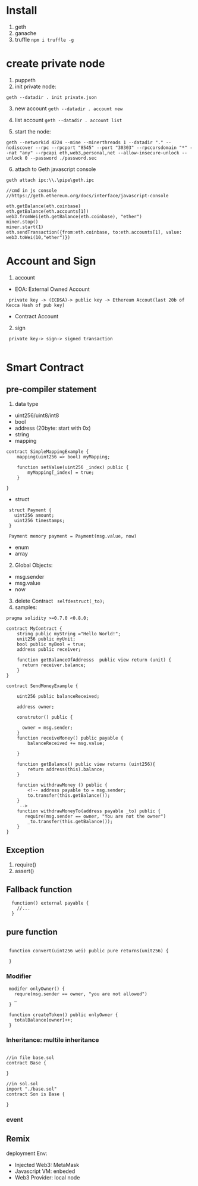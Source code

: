 # Install
1. geth
2. ganache
3. truffle `npm i truffle -g`

# create private node

1. puppeth
2. init private node:

  ```
  geth --datadir . init private.json

  ```
3. new account `geth --datadir . account new `
 

4. list account `geth --datadir . account list`
5. start the node: 
```
geth --networkid 4224 --mine --minerthreads 1 --datadir "." --nodiscover --rpc --rpcport "8545" --port "30303" --rpccorsdomain "*" --nat "any" --rpcapi eth,web3,personal,net --allow-insecure-unlock --unlock 0 --password ./password.sec

```

6. attach to Geth javascript console

`geth attach ipc:\\.\pipe\geth.ipc`
 
 ```
//cmd in js console
//https://geth.ethereum.org/docs/interface/javascript-console

eth.getBalance(eth.coinbase)
eth.getBalance(eth.accounts[1])
web3.fromWei(eth.getBalance(eth.coinbase), "ether")
miner.stop()
miner.start(1)
 eth.sendTransaction({from:eth.coinbase, to:eth.accounts[1], value: web3.toWei(10,"ether")})
```

# Account and Sign

1. account
 - EOA: External Owned Account
```
 private key -> (ECDSA)-> public key -> Ethereum Accout(last 20b of Kecca Hash of pub key)

```
 - Contract Account
 
2. sign

```
 private key-> sign-> signed transaction


```

# Smart Contract

##   pre-compiler statement
 1. data type
  - uint256/uint8/int8
  - bool
  - address (20byte: start with 0x)
  - string
  - mapping

  ```
  contract SimpleMappingExample {
      mapping(uint256 => bool) myMapping;
      
      function setValue(uint256 _index) public {
          myMapping[_index] = true;
      }
      
  }
  ```
   - struct
   ```
    struct Payment {
      uint256 amount;
      uint256 timestamps;
    }

    Payment memory payment = Payment(msg.value, now)

   ```
  - enum
  - array


 2. Global Objects:
  - msg.sender
  - msg.value
  - now

 3. delete Contract
  ` selfdestruct(_to);`
 4. samples:
```
pragma solidity >=0.7.0 <0.8.0;

contract MyContract {
    string public myString ="Hello World!";
    unit256 public myUnit;
    bool public myBool = true;
    address public receiver;

    function getBalanceOfAddresss  public view return (unit) {
      return receiver.balance;
    }
}

contract SendMoneyExample {
    
    uint256 public balanceReceived;

    address owner;
    
    construtor() public {

      owner = msg.sender;
    }
    function receiveMoney() public payable {
        balanceReceived += msg.value;
        
    }
    
    function getBalance() public view returns (uint256){
        return address(this).balance;
    }
    
    function withdrawMoney () public {
        <!-- address payable to = msg.sender;
        to.transfer(this.getBalance());
    }
     -->
    function withdrawMoneyTo(address payable _to) public {
       require(msg.sender == owner, "You are not the owner")
        _to.transfer(this.getBalance());
    }
}

```
## Exception
  1. require()
  2. assert()

##  Fallback function
```
  function() external payable {
    //...
  }
```
## pure function

```

 function convert(uint256 wei) public pure returns(unit256) {

 }

```

### Modifier

```
 modifer onlyOwner() {
   requre(msg.sender == owner, "you are not allowed")
   _
 }

 function createToken() public onlyOwner {
   totalBalance[owner]++;
 }

```

### Inheritance: multile inheritance
```

//in file base.sol
contract Base {

}

//in sol.sol
import "./base.sol"
contract Son is Base {

}

```
### event

## Remix
 deployment Env:
  -  Injected Web3: MetaMask
  -  Javascript VM: enbeded 
  -  Web3 Provider: local node


